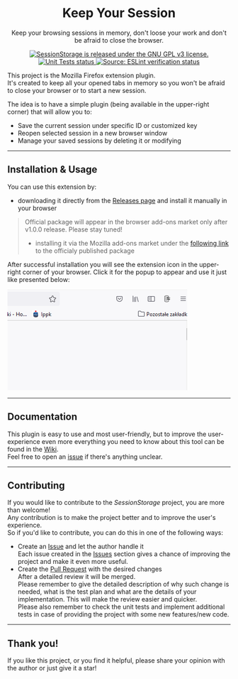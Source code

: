 <h1 align="center"> Keep Your Session </h1>
<p align="center">
    Keep your browsing sessions in memory, don't loose your work and don't be afraid to close the browser.
</p>
<p align="center">
    <a href="https://github.com/BartoszKlonowski/ExtendedVector/blob/main/LICENSE">
        <img src="https://img.shields.io/github/license/BartoszKlonowski/keep-your-session?style=plastic" alt="SessionStorage is released under the GNU GPL v3 license." />
    </a>
    <a href="https://github.com/BartoszKlonowski/keep-your-session/actions/workflows/keep-your-session-CI.yml">
        <img src="https://img.shields.io/github/workflow/status/BartoszKlonowski/keep-your-session/SessionStorage-CI?label=Tests&style=plastic" alt="Unit Tests status" />
    </a>
    <a href="https://github.com/BartoszKlonowski/keep-your-session/actions/workflows/SessionStorage-CI.yml">
        <img src="https://img.shields.io/github/workflow/status/BartoszKlonowski/keep-your-session/SessionStorage-CI?label=Verify%3A%20ESLint&style=plastic" alt="Source: ESLint verification status" />
    </a>
</p>

This project is the Mozilla Firefox extension plugin.
<br/>It's created to keep all your opened tabs in memory so you won't be afraid to close your browser or to start a new session.

The idea is to have a simple plugin (being available in the upper-right corner) that will allow you to:
* Save the current session under specific ID or customized key
* Reopen selected session in a new browser window
* Manage your saved sessions by deleting it or modifying
  

---
  
## Installation & Usage ##

You can use this extension by:
* downloading it directly from the [Releases page](https://github.com/BartoszKlonowski/keep-your-session/releases) and install it manually in your browser
> Official package will appear in the browser add-ons market only after v1.0.0 release.
> Please stay tuned!
>* installing it via the Mozilla add-ons market under the [following link](https://addons.mozilla.org/pl/firefox/addon/SessionStorage/) to the officialy published package

After successful installation you will see the extension icon in the upper-right corner of your browser.
Click it for the popup to appear and use it just like presented below:

![Usage presentation GIF](.github/resources/Plugin-presentation1.gif)

---


## Documentation ##

This plugin is easy to use and most user-friendly, but to improve the user-experience even more everything you need to know about this tool can be found in the [Wiki](https://github.com/BartoszKlonowski/keep-your-session/wiki).
<br/>Feel free to open an [issue](https://github.com/BartoszKlonowski/keep-your-session/issues) if there's anything unclear.

---

## Contributing ##

If you would like to contribute to the *SessionStorage* project, you are more than welcome!
<br/>Any contribution is to make the project better and to improve the user's experience.
<br/>So if you'd like to contribute, you can do this in one of the following ways:

* Create an [Issue](https://github.com/BartoszKlonowski/keep-your-session/issues/new) and let the author handle it
<br/>Each issue created in the [Issues](https://github.com/BartoszKlonowski/keep-your-session/issues) section gives a chance of improving the project and make it even more useful.
* Create the [Pull Request](https://github.com/BartoszKlonowski/keep-your-session/compare) with the desired changes
<br/>After a detailed review it will be merged.
<br/>Please remember to give the detailed description of why such change is needed, what is the test plan and what are the details of your implementation. This will make the review easier and quicker.
<br/>Please also remember to check the unit tests and implement additional tests in case of providing the project with some new features/new code.

---

## Thank you! ##

If you like this project, or you find it helpful, please share your opinion with the author or just give it a star!
